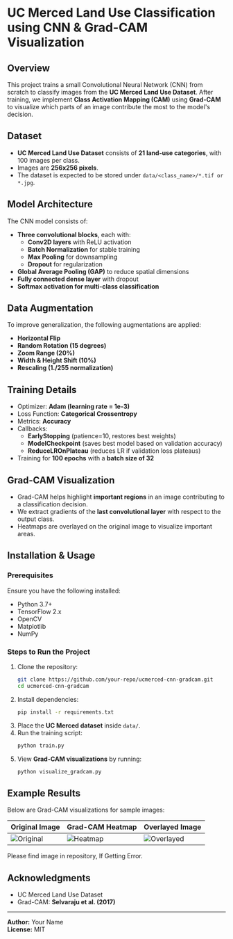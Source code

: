 # UC Merced Land Use Classification using CNN & Grad-CAM Visualization

## Overview
This project trains a small Convolutional Neural Network (CNN) from scratch to classify images from the **UC Merced Land Use Dataset**. After training, we implement **Class Activation Mapping (CAM)** using **Grad-CAM** to visualize which parts of an image contribute the most to the model's decision.

## Dataset
- **UC Merced Land Use Dataset** consists of **21 land-use categories**, with 100 images per class.
- Images are **256x256 pixels**.
- The dataset is expected to be stored under `data/<class_name>/*.tif or *.jpg`.

## Model Architecture
The CNN model consists of:
- **Three convolutional blocks**, each with:
  - **Conv2D layers** with ReLU activation
  - **Batch Normalization** for stable training
  - **Max Pooling** for downsampling
  - **Dropout** for regularization
- **Global Average Pooling (GAP)** to reduce spatial dimensions
- **Fully connected dense layer** with dropout
- **Softmax activation for multi-class classification**

## Data Augmentation
To improve generalization, the following augmentations are applied:
- **Horizontal Flip**
- **Random Rotation (15 degrees)**
- **Zoom Range (20%)**
- **Width & Height Shift (10%)**
- **Rescaling (1./255 normalization)**

## Training Details
- Optimizer: **Adam (learning rate = 1e-3)**
- Loss Function: **Categorical Crossentropy**
- Metrics: **Accuracy**
- Callbacks:
  - **EarlyStopping** (patience=10, restores best weights)
  - **ModelCheckpoint** (saves best model based on validation accuracy)
  - **ReduceLROnPlateau** (reduces LR if validation loss plateaus)
- Training for **100 epochs** with a **batch size of 32**

## Grad-CAM Visualization
- Grad-CAM helps highlight **important regions** in an image contributing to a classification decision.
- We extract gradients of the **last convolutional layer** with respect to the output class.
- Heatmaps are overlayed on the original image to visualize important areas.

## Installation & Usage
### Prerequisites
Ensure you have the following installed:
- Python 3.7+
- TensorFlow 2.x
- OpenCV
- Matplotlib
- NumPy

### Steps to Run the Project
1. Clone the repository:
   ```bash
   git clone https://github.com/your-repo/ucmerced-cnn-gradcam.git
   cd ucmerced-cnn-gradcam
   ```
2. Install dependencies:
   ```bash
   pip install -r requirements.txt
   ```
3. Place the **UC Merced dataset** inside `data/`.
4. Run the training script:
   ```bash
   python train.py
   ```
5. View **Grad-CAM visualizations** by running:
   ```bash
   python visualize_gradcam.py
   ```

## Example Results
Below are Grad-CAM visualizations for sample images:

| Original Image | Grad-CAM Heatmap | Overlayed Image |
|---------------|-----------------|-----------------|
| ![Original](sample_original.jpg) | ![Heatmap](sample_heatmap.jpg) | ![Overlayed](sample_overlay.jpg) |
Please find image in repository, If Getting Error.

## Acknowledgments
- UC Merced Land Use Dataset
- Grad-CAM: **Selvaraju et al. (2017)**

---
**Author:** Your Name  
**License:** MIT  

